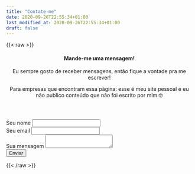```yaml
---
title: "Contate-me"
date: 2020-09-26T22:55:34+01:00
last_modified_at: 2020-09-26T22:55:34+01:00
draft: false
---
```


{{< raw >}}
<article class="card card-outline mb-4">
  <div class="card-body">
    <header>
      <h4 class="card-title">Mande-me uma mensagem!</h4>
      <p>Eu sempre gosto de receber mensagens, então fique a vontade pra me escrever!</p>
      <p>Para empresas que encontram essa página: esse é meu site pessoal e eu não publico conteúdo que não foi escrito por mim 🤓</p>
    </header>
      <form
        action="https://formspree.io/mwkwplkv"
        method="POST"
      >
      <div class="form-group">
          <label>Seu nome</label>
          <input type="text" name="name" id="name" class="form-control" name="_replyto">
      </div>
      <div class="form-group">
          <label>Seu email</label>
          <input type="text" class="form-control" name="_replyto">
      </div>
      <div class="form-group">
          <label>Sua mensagem</label>
          <textarea name="message" class="form-control"></textarea>
      </div>
      <button type="submit" class="btn btn-dark">Enviar</button>
    </form>
  </div>
</article>
{{< /raw >}}